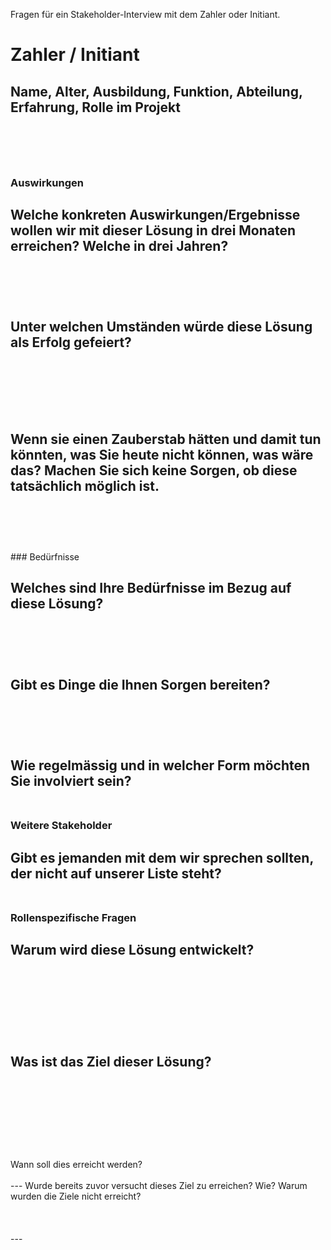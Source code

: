 Fragen für ein Stakeholder-Interview mit dem Zahler oder Initiant.

# Zahler / Initiant

Name, Alter, Ausbildung, Funktion, Abteilung, Erfahrung, Rolle im Projekt 
<br /> 
<br /> 
<br />
<br />
---

### Auswirkungen 

Welche konkreten Auswirkungen/Ergebnisse wollen wir mit dieser Lösung in drei Monaten erreichen? Welche in drei Jahren? 
<br /> 
<br /> 
<br />
<br />
---
Unter welchen Umständen würde diese Lösung als Erfolg gefeiert?  
<br /> 
<br /> 
<br />
<br />
---
Wenn sie einen Zauberstab hätten und damit tun könnten, was Sie heute nicht können, was wäre das? 
Machen Sie sich keine Sorgen, ob diese tatsächlich möglich ist. 
<br /> 
<br /> 
<br />
<br />
---

<div style="page-break-after: always;"></div>
### Bedürfnisse 

Welches sind Ihre Bedürfnisse im Bezug auf diese Lösung? 
<br /> 
<br /> 
<br />
<br />
---
Gibt es Dinge die Ihnen Sorgen bereiten? 
<br /> 
<br /> 
<br />
<br />
---
Wie regelmässig und in welcher Form möchten Sie involviert sein? 
<br /> 
<br /> 
---

### Weitere Stakeholder 

Gibt es jemanden mit dem wir sprechen sollten, der nicht auf unserer Liste steht?
<br /> 
<br /> 
---

### Rollenspezifische Fragen

Warum wird diese Lösung entwickelt?
<br /> 
<br /> 
<br />
<br />
<br />
<br />
---
Was ist das Ziel dieser Lösung? 
<br /> 
<br /> 
<br />
<br />
<br />
<br />
---
<div style="page-break-after: always;"></div>
Wann soll dies erreicht werden? 
<br /> 
<br /> 
---
Wurde bereits zuvor versucht dieses Ziel zu erreichen? Wie? Warum wurden die Ziele nicht erreicht?
<br /> 
<br /> 
<br />
<br />
---